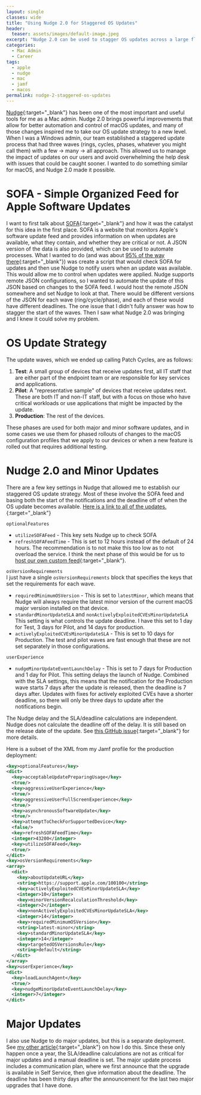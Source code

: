 ```yaml
---
layout: single
classes: wide
title: "Using Nudge 2.0 for Staggered OS Updates"
header:
  teaser: assets/images/default-image.jpeg
excerpt: "Nudge 2.0 can be used to stagger OS updates across a large fleet of macOS devices."
categories:
  - Mac Admin
  - Career
tags:
  - apple
  - nudge
  - mac
  - jamf
  - macos
permalink: nudge-2-staggered-os-updates
---
```


[Nudge](https://github.com/macadmins/nudge){:target="\_blank"} has been one of the most important and useful tools for me as a Mac admin. Nudge 2.0 brings powerful improvements that allow for better automation and control of macOS updates, and many of those changes inspired me to take our OS update strategy to a new level. When I was a Windows admin, our team established a staggered update process that had three waves (rings, cycles, phases, whatever you might call them) with a few -> many -> all approach. This allowed us to manage the impact of updates on our users and avoid overwhelming the help desk with issues that could be caught sooner. I wanted to do something similar for macOS, and Nudge 2.0 made it possible.

# SOFA - Simple Organized Feed for Apple Software Updates

I want to first talk about [SOFA](https://sofa.macadmins.io){:target="\_blank"} and how it was the catalyst for this idea in the first place. SOFA is a website that monitors Apple's software update feed and provides information on when updates are available, what they contain, and whether they are critical or not. A JSON version of the data is also provided, which can be used to automate processes. What I wanted to do (and was about [95% of the way there](https://github.com/raydemay/nudge-remote-json){:target="\_blank"}) was create a script that would check SOFA for updates and then use Nudge to notify users when an update was available. This would allow me to control when updates were applied. Nudge supports remote JSON configurations, so I wanted to automate the update of this JSON based on changes to the SOFA feed. I would host the remote JSON somewhere and set Nudge to look at that. There would be different versions of the JSON for each wave (ring/cycle/phase), and each of these would have different deadlines. The one issue that I didn't fully answer was how to stagger the start of the waves. Then I saw what Nudge 2.0 was bringing and I knew it could solve my problem.

# OS Update Strategy

The update waves, which we ended up calling Patch Cycles, are as follows:

1. **Test**: A small group of devices that receive updates first, all IT staff that are either part of the endpoint team or are responsible for key services and applications.
2. **Pilot**: A "representative sample" of devices that receive updates next. These are both IT and non-IT staff, but with a focus on those who have critical workloads or use applications that might be impacted by the update.
3. **Production**: The rest of the devices.

These phases are used for both major and minor software updates, and in some cases we use them for phased rollouts of changes to the macOS configuration profiles that we apply to our devices or when a new feature is rolled out that requires additional testing.

# Nudge 2.0 and Minor Updates

There are a few key settings in Nudge that allowed me to establish our staggered OS update strategy. Most of these involve the SOFA feed and basing both the start of the notifications and the deadline off of when the OS update becomes available. [Here is a link to all of the updates.](https://github.com/macadmins/nudge/wiki/v2.0-features){:target="\_blank"}

`optionalFeatures`

- `utilizeSOFAFeed` - This key sets Nudge up to check SOFA
- `refreshSOFAFeedTime` - This is set to 12 hours instead of the default of 24 hours. The recommendation is to not make this too low as to not overload the service. I think the next phase of this would be for us to [host our own custom feed](https://sofa.macadmins.io/self-hosted.html){:target="\_blank"}.

`osVersionRequirements`  
I just have a single `osVersionRequirements` block that specifies the keys that set the requirements for each wave.

- `requiredMinimumOSVersion` - This is set to `latestMinor`, which means that Nudge will always require the latest minor version of the current macOS major version installed on that device.
- `standardMinorUpdateSLA` and `nonActivelyExploitedCVEsMinorUpdateSLA` This setting is what controls the update deadline. I have this set to 1 day for Test, 3 days for Pilot, and 14 days for production.
- `activelyExploitedCVEsMinorUpdateSLA` - This is set to 10 days for Production. The test and pilot waves are fast enough that these are not set separately in those configurations.

`userExperience`

- `nudgeMinorUpdateEventLaunchDelay` - This is set to 7 days for Production and 1 day for Pilot. This setting delays the launch of Nudge. Combined with the SLA settings, this means that the notification for the Production wave starts 7 days after the update is released, then the deadline is 7 days after. Updates with fixes for actively exploited CVEs have a shorter deadline, so there will only be three days to update after the notifications begin.

The Nudge delay and the SLA/deadline calculations are independent. Nudge does not calculate the deadline off of the delay. It is still based on the release date of the update. See [this GitHub issue](https://github.com/macadmins/nudge/issues/573){:target="\_blank"} for more details.

Here is a subset of the XML from my Jamf profile for the production deployment:

```xml
<key>optionalFeatures</key>
<dict>
  <key>acceptableUpdatePreparingUsage</key>
  <true/>
  <key>aggressiveUserExperience</key>
  <true/>
  <key>aggressiveUserFullScreenExperience</key>
  <true/>
  <key>asynchronousSoftwareUpdate</key>
  <true/>
  <key>attemptToCheckForSupportedDevice</key>
  <false/>
  <key>refreshSOFAFeedTime</key>
  <integer>43200</integer>
  <key>utilizeSOFAFeed</key>
  <true/>
</dict>
<key>osVersionRequirements</key>
<array>
  <dict>
    <key>aboutUpdateURL</key>
    <string>https://support.apple.com/100100</string>
    <key>activelyExploitedCVEsMinorUpdateSLA</key>
    <integer>10</integer>
    <key>minorVersionRecalculationThreshold</key>
    <integer>2</integer>
    <key>nonActivelyExploitedCVEsMinorUpdateSLA</key>
    <integer>14</integer>
    <key>requiredMinimumOSVersion</key>
    <string>latest-minor</string>
    <key>standardMinorUpdateSLA</key>
    <integer>14</integer>
    <key>targetedOSVersionsRule</key>
    <string>default</string>
  </dict>
</array>
<key>userExperience</key>
<dict>
  <key>loadLaunchAgent</key>
  <true/>
  <key>nudgeMinorUpdateEventLaunchDelay</key>
  <integer>7</integer>
</dict>
```

# Major Updates

I also use Nudge to do major updates, but this is a separate deployment. See [my other article]({{site.url}}/mac%20admin/nudge-eraseinstall/){:target="\_blank"} on how I do this. Since these only happen once a year, the SLA/deadline calculations are not as critical for major updates and a manual deadline is set. The major update process includes a communication plan, where we first announce that the upgrade is available in Self Service, then give information about the deadline. The deadline has been thirty days after the announcement for the last two major upgrades that I have done.
